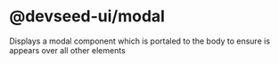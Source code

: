 # @devseed-ui/modal

Displays a modal component which is portaled to the body to ensure is appears over all other elements
